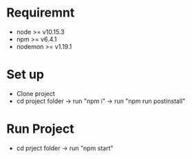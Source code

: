 # Requiremnt
 - node >= v10.15.3
 - npm >= v6.4.1
 - nodemon >= v1.19.1

 # Set up

 - Clone project
 - cd project folder -> run "npm i" -> run "npm run postinstall"

 # Run Project
 - cd prject folder -> run "npm start"